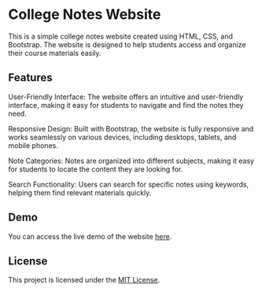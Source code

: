 # College Notes Website
This is a simple college notes website created using HTML, CSS, and Bootstrap. The website is designed to help students access and organize their course materials easily.


## Features
User-Friendly Interface: The website offers an intuitive and user-friendly interface, making it easy for students to navigate and find the notes they need.

Responsive Design: Built with Bootstrap, the website is fully responsive and works seamlessly on various devices, including desktops, tablets, and mobile phones.

Note Categories: Notes are organized into different subjects, making it easy for students to locate the content they are looking for.

Search Functionality: Users can search for specific notes using keywords, helping them find relevant materials quickly.

## Demo
You can access the live demo of the website [here](www.ryuk.dev).


## License
This project is licensed under the [MIT License](https://github.com/navharsh/Clg-notes/blob/main/LICENSE).





